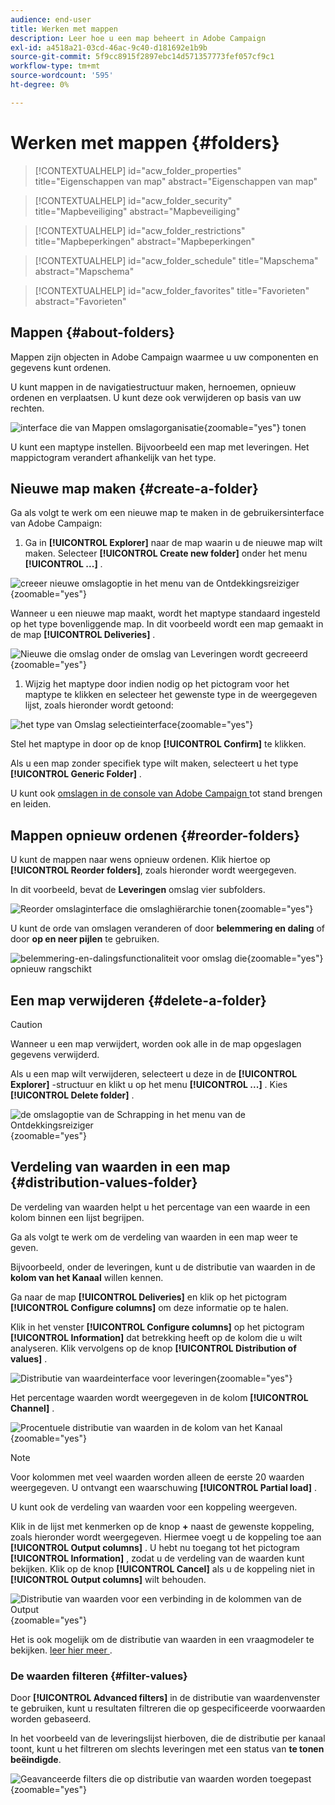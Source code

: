 ```yaml
---
audience: end-user
title: Werken met mappen
description: Leer hoe u een map beheert in Adobe Campaign
exl-id: a4518a21-03cd-46ac-9c40-d181692e1b9b
source-git-commit: 5f9cc8915f2897ebc14d571357773fef057cf9c1
workflow-type: tm+mt
source-wordcount: '595'
ht-degree: 0%

---
```


# Werken met mappen {#folders}

>[!CONTEXTUALHELP]
>id="acw_folder_properties"
>title="Eigenschappen van map"
>abstract="Eigenschappen van map"

>[!CONTEXTUALHELP]
>id="acw_folder_security"
>title="Mapbeveiliging"
>abstract="Mapbeveiliging"

>[!CONTEXTUALHELP]
>id="acw_folder_restrictions"
>title="Mapbeperkingen"
>abstract="Mapbeperkingen"

>[!CONTEXTUALHELP]
>id="acw_folder_schedule"
>title="Mapschema"
>abstract="Mapschema"

>[!CONTEXTUALHELP]
>id="acw_folder_favorites"
>title="Favorieten"
>abstract="Favorieten"

## Mappen {#about-folders}

Mappen zijn objecten in Adobe Campaign waarmee u uw componenten en gegevens kunt ordenen.

U kunt mappen in de navigatiestructuur maken, hernoemen, opnieuw ordenen en verplaatsen. U kunt deze ook verwijderen op basis van uw rechten.

![ interface die van Mappen omslagorganisatie ](assets/folders.png){zoomable="yes"} tonen

U kunt een maptype instellen. Bijvoorbeeld een map met leveringen. Het mappictogram verandert afhankelijk van het type.

## Nieuwe map maken {#create-a-folder}

Ga als volgt te werk om een nieuwe map te maken in de gebruikersinterface van Adobe Campaign:

1. Ga in **[!UICONTROL Explorer]** naar de map waarin u de nieuwe map wilt maken. Selecteer **[!UICONTROL Create new folder]** onder het menu **[!UICONTROL ...]** .

![ creeer nieuwe omslagoptie in het menu van de Ontdekkingsreiziger ](assets/folder_create.png){zoomable="yes"}

Wanneer u een nieuwe map maakt, wordt het maptype standaard ingesteld op het type bovenliggende map. In dit voorbeeld wordt een map gemaakt in de map **[!UICONTROL Deliveries]** .

![ Nieuwe die omslag onder de omslag van Leveringen wordt gecreeerd ](assets/folder_new.png){zoomable="yes"}

1. Wijzig het maptype door indien nodig op het pictogram voor het maptype te klikken en selecteer het gewenste type in de weergegeven lijst, zoals hieronder wordt getoond:

![ het type van Omslag selectieinterface ](assets/folder_type.png){zoomable="yes"}

Stel het maptype in door op de knop **[!UICONTROL Confirm]** te klikken.

Als u een map zonder specifiek type wilt maken, selecteert u het type **[!UICONTROL Generic Folder]** .

U kunt ook [ omslagen in de console van Adobe Campaign ](https://experienceleague.adobe.com/nl/docs/campaign/campaign-v8/config/configuration/folders-and-views) tot stand brengen en leiden.

## Mappen opnieuw ordenen {#reorder-folders}

U kunt de mappen naar wens opnieuw ordenen. Klik hiertoe op **[!UICONTROL Reorder folders]**, zoals hieronder wordt weergegeven.

In dit voorbeeld, bevat de **Leveringen** omslag vier subfolders.

![ Reorder omslaginterface die omslaghiërarchie tonen ](assets/folder-reorder.png){zoomable="yes"}

U kunt de orde van omslagen veranderen of door **belemmering en daling** of door **op en neer pijlen** te gebruiken.

![ belemmering-en-dalingsfunctionaliteit voor omslag die ](assets/folder-draganddrop.png){zoomable="yes"} opnieuw rangschikt

## Een map verwijderen {#delete-a-folder}

>[!CAUTION]
>
>Wanneer u een map verwijdert, worden ook alle in de map opgeslagen gegevens verwijderd.

Als u een map wilt verwijderen, selecteert u deze in de **[!UICONTROL Explorer]** -structuur en klikt u op het menu **[!UICONTROL ...]** . Kies **[!UICONTROL Delete folder]** .

![ de omslagoptie van de Schrapping in het menu van de Ontdekkingsreiziger ](assets/folder_delete.png){zoomable="yes"}

## Verdeling van waarden in een map {#distribution-values-folder}

De verdeling van waarden helpt u het percentage van een waarde in een kolom binnen een lijst begrijpen.

Ga als volgt te werk om de verdeling van waarden in een map weer te geven.

Bijvoorbeeld, onder de leveringen, kunt u de distributie van waarden in de **kolom van het Kanaal** willen kennen.

Ga naar de map **[!UICONTROL Deliveries]** en klik op het pictogram **[!UICONTROL Configure columns]** om deze informatie op te halen.

Klik in het venster **[!UICONTROL Configure columns]** op het pictogram **[!UICONTROL Information]** dat betrekking heeft op de kolom die u wilt analyseren. Klik vervolgens op de knop **[!UICONTROL Distribution of values]** .

![ Distributie van waardeinterface voor leveringen ](assets/values_deliveries.png){zoomable="yes"}

Het percentage waarden wordt weergegeven in de kolom **[!UICONTROL Channel]** .

![ Procentuele distributie van waarden in de kolom van het Kanaal ](assets/values_percentage.png){zoomable="yes"}

>[!NOTE]
>
>Voor kolommen met veel waarden worden alleen de eerste 20 waarden weergegeven. U ontvangt een waarschuwing **[!UICONTROL Partial load]** .

U kunt ook de verdeling van waarden voor een koppeling weergeven.

Klik in de lijst met kenmerken op de knop **+** naast de gewenste koppeling, zoals hieronder wordt weergegeven. Hiermee voegt u de koppeling toe aan **[!UICONTROL Output columns]** . U hebt nu toegang tot het pictogram **[!UICONTROL Information]** , zodat u de verdeling van de waarden kunt bekijken. Klik op de knop **[!UICONTROL Cancel]** als u de koppeling niet in **[!UICONTROL Output columns]** wilt behouden.

![ Distributie van waarden voor een verbinding in de kolommen van de Output ](assets/values_link.png){zoomable="yes"}

Het is ook mogelijk om de distributie van waarden in een vraagmodeler te bekijken. [ leer hier meer ](../query/build-query.md#distribution-of-values-in-a-query).

### De waarden filteren {#filter-values}

Door **[!UICONTROL Advanced filters]** in de distributie van waardenvenster te gebruiken, kunt u resultaten filtreren die op gespecificeerde voorwaarden worden gebaseerd.

In het voorbeeld van de leveringslijst hierboven, die de distributie per kanaal toont, kunt u het filtreren om slechts leveringen met een status van **te tonen beëindigde**.

![ Geavanceerde filters die op distributie van waarden worden toegepast ](assets/values_filter.png){zoomable="yes"}